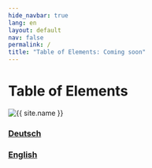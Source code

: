 ```yaml
---
hide_navbar: true
lang: en
layout: default
nav: false
permalink: /
title: "Table of Elements: Coming soon"
---
```


<div class="header-bar">
  <h1>Table of Elements</h1>
  <img src="{{ '/assets/img/logo-web-landing.png' | relative_url }}" alt="{{ site.name }}" class="landing-logo mt-4">
</div>
<div class="container">
  <div class="d-flex justify-content-center">
    <div class="m-4">
      <h3><a href="/de/">Deutsch</a></h3>
    </div>
    <div class="m-4">
      <h3><a href="/en/">English</a></h3>
    </div>
  </div>
</div>
